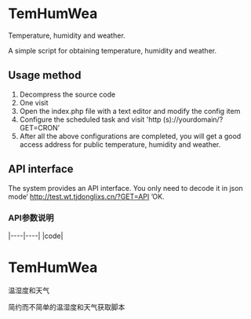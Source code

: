 # TemHumWea
Temperature, humidity and weather.

A simple script for obtaining temperature, humidity and weather.

## Usage method
1. Decompress the source code
2. One visit
3. Open the index.php file with a text editor and modify the config item
4. Configure the scheduled task and visit 'http (s)://yourdomain/? GET=CRON’
5. After all the above configurations are completed, you will get a good access address for public temperature, humidity and weather.

## API interface
The system provides an API interface. You only need to decode it in json mode‘ http://test.wt.tjdonglixs.cn/?GET=API ’OK.

### API参数说明
|----|----|
|code|

# TemHumWea
温湿度和天气

简约而不简单的温湿度和天气获取脚本
